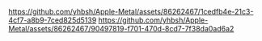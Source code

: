 https://github.com/yhbsh/Apple-Metal/assets/86262467/1cedfb4e-21c3-4cf7-a8b9-7ced825d5139
https://github.com/yhbsh/Apple-Metal/assets/86262467/90497819-f701-470d-8cd7-7f38da0ad6a2

